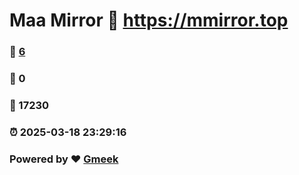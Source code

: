 # Maa Mirror :link: https://mmirror.top 
### :page_facing_up: [6](https://mmirror.top/tag.html) 
### :speech_balloon: 0 
### :hibiscus: 17230 
### :alarm_clock: 2025-03-18 23:29:16 
### Powered by :heart: [Gmeek](https://github.com/Meekdai/Gmeek)
